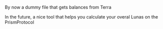 By now a dummy file that gets balances from Terra

In the future, a nice tool that helps you calculate your overal Lunas on the PrismProtocol
